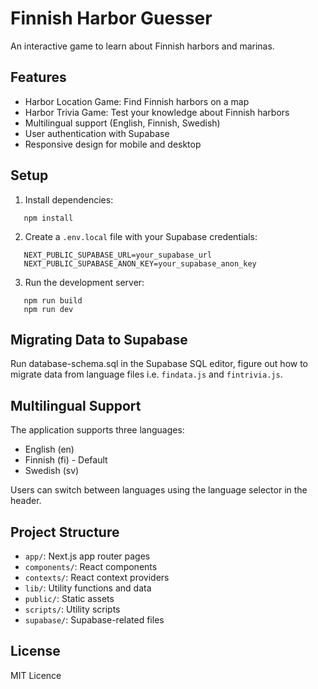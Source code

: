 # Finnish Harbor Guesser

An interactive game to learn about Finnish harbors and marinas.

## Features

- Harbor Location Game: Find Finnish harbors on a map
- Harbor Trivia Game: Test your knowledge about Finnish harbors
- Multilingual support (English, Finnish, Swedish)
- User authentication with Supabase
- Responsive design for mobile and desktop

## Setup

1. Install dependencies:

```
   npm install
```

2. Create a `.env.local` file with your Supabase credentials:
```
   NEXT_PUBLIC_SUPABASE_URL=your_supabase_url
   NEXT_PUBLIC_SUPABASE_ANON_KEY=your_supabase_anon_key
```

3. Run the development server:
```
   npm run build
   npm run dev
```

## Migrating Data to Supabase

Run database-schema.sql in the Supabase SQL editor, figure out how to migrate data from language files i.e. `findata.js` and `fintrivia.js`. 

## Multilingual Support

The application supports three languages:
- English (en)
- Finnish (fi) - Default
- Swedish (sv)

Users can switch between languages using the language selector in the header.

## Project Structure

- `app/`: Next.js app router pages
- `components/`: React components
- `contexts/`: React context providers
- `lib/`: Utility functions and data
- `public/`: Static assets
- `scripts/`: Utility scripts
- `supabase/`: Supabase-related files

## License

MIT Licence 
